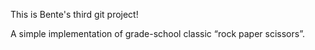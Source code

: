 This is Bente's third git project!

A simple implementation of grade-school classic “rock paper scissors”.
